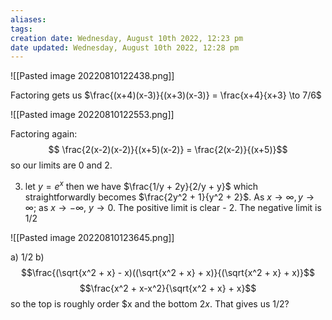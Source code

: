 ```yaml
---
aliases: 
tags: 
creation date: Wednesday, August 10th 2022, 12:23 pm
date updated: Wednesday, August 10th 2022, 12:28 pm
---
```

![[Pasted image 20220810122438.png]]

Factoring gets us $\frac{(x+4)(x-3)}{(x+3)(x-3)} = \frac{x+4}{x+3} \to 7/6$

![[Pasted image 20220810122553.png]]

Factoring again:
$$ \frac{2(x-2)(x-2)}{(x+5)(x-2)} = \frac{2(x-2)}{(x+5)}$$
so our limits are $0$ and $2$.

3) let $y = e^x$ then we have $\frac{1/y + 2y}{2/y + y}$ which straightforwardly becomes $\frac{2y^2 + 1}{y^2 + 2}$. As $x \to \infty, y \to \infty$; as $x \to -\infty$, $y \to0$. The positive limit is clear - 2. The negative limit is 1/2

![[Pasted image 20220810123645.png]]

a) 1/2
b)
$$\frac{(\sqrt{x^2 + x} - x)((\sqrt{x^2 + x} + x)}{(\sqrt{x^2 + x} + x)}$$
$$\frac{x^2 + x-x^2}{\sqrt{x^2 + x} + x}$$
so the top is roughly order $x and the bottom $2x$. That gives us 1/2?

